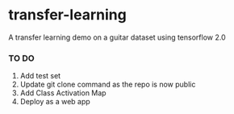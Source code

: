 # transfer-learning
A transfer learning demo on a guitar dataset using tensorflow 2.0

### TO DO 
1. Add test set
2. Update git clone command as the repo is now public
3. Add Class Activation Map
4. Deploy as a web app

